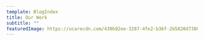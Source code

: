 ```yaml
---
template: BlogIndex
title: Our Work
subtitle: ""
featuredImage: https://ucarecdn.com/439b92ee-3287-4fe2-b36f-2b5820d73083/
---
```

